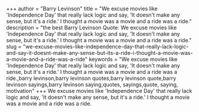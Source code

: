 +++
author = "Barry Levinson"
title = "We excuse movies like 'Independence Day' that really lack logic and say, 'It doesn't make any sense, but it's a ride.' I thought a movie was a movie and a ride was a ride."
description = "the best Barry Levinson Quote: We excuse movies like 'Independence Day' that really lack logic and say, 'It doesn't make any sense, but it's a ride.' I thought a movie was a movie and a ride was a ride."
slug = "we-excuse-movies-like-independence-day-that-really-lack-logic-and-say-it-doesnt-make-any-sense-but-its-a-ride-i-thought-a-movie-was-a-movie-and-a-ride-was-a-ride"
keywords = "We excuse movies like 'Independence Day' that really lack logic and say, 'It doesn't make any sense, but it's a ride.' I thought a movie was a movie and a ride was a ride.,barry levinson,barry levinson quotes,barry levinson quote,barry levinson sayings,barry levinson saying,quotes, sayings,quote, saying, motivation"
+++
We excuse movies like 'Independence Day' that really lack logic and say, 'It doesn't make any sense, but it's a ride.' I thought a movie was a movie and a ride was a ride.
